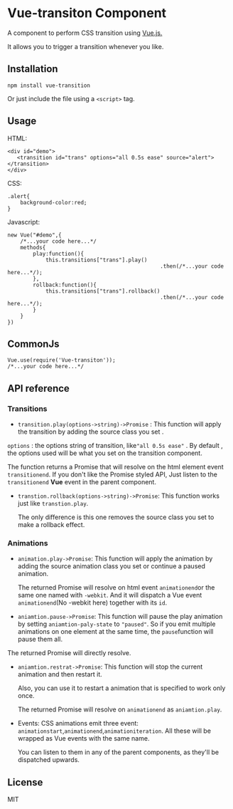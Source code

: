 # Vue-transiton Component
A component to perform CSS transition using [Vue.js.](http://vuejs.org)

It allows you to trigger a transition whenever you like.

## Installation

    npm install vue-transition

 Or just include the file using a `<script>` tag.

## Usage
HTML:

    <div id="demo">
       <transition id="trans" options="all 0.5s ease" source="alert"></transition>
    </div>

CSS:

    .alert{
        background-color:red;
    }

Javascript:

    new Vue("#demo",{
        /*...your code here...*/
        methods{
            play:function(){
                this.transitions["trans"].play()
                                                    .then(/*...your code here...*/);
            },
            rollback:function(){
                this.transitions["trans"].rollback()
                                                    .then(/*...your code here...*/);
            }
        }
    })

## CommonJs

    Vue.use(require('Vue-transiton'));
    /*...your code here...*/

## API reference

### Transitions
* `transition.play(options->string)->Promise` :
This function will apply the transition by adding the source class
you set .

 `options` : the options string of transition, like`"all 0.5s ease"` .
 By default , the options used will be what you set on the transition component.

 The function returns a Promise that will resolve on the html element event `transitionend`.
 If you don't like the Promise styled API,
 Just listen to the `transitionend` __Vue__ event in the parent component.

* `transtion.rollback(options->string)->Promise`:
This function works just like `transtion.play`.

  The only difference is this one removes the source class you set to make a rollback effect.


### Animations
* `animation.play->Promise`:
This function will apply the animation by adding the source animation class you set or continue a paused animation.

  The returned Promise will resolve on html event `animationend`or the same one named with `-webkit`.
  And it will dispatch a Vue event `animationend`(No  -webkit here) together with its `id`.

* `aniamtion.pause->Promise`:
This function will pause the play animation by setting `aniamtion-paly-state` to `"paused"`.
  So if you emit multiple animations on one element at the same time,
  the `pause`function will pause them all.

The returned Promise will directly resolve.

* `aniamtion.restrat->Promise`:
This function will stop the current animation and then restart it.

  Also, you can use it to restart a animation that is specified to work only once.

  The returned Promise will resolve on  `animationend` as `aniamtion.play`.

* Events:
CSS animations emit three event: `animationstart`,`animationend`,`animationiteration`.
All these will be wrapped as Vue events with the same name.

  You can listen to them in any of the parent components, as they'll be dispatched upwards.
## License
MIT
